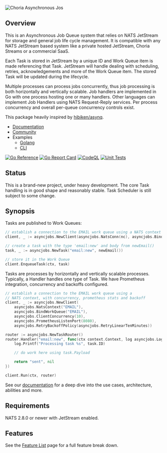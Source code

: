 ![Choria Asynchronous Jos](https://choria.io/async-logo-horizontal.png)

## Overview

This is an Asynchronous Job Queue system that relies on NATS JetStream for storage and general job life cycle management.
It is compatible with any NATS JetStream based system like a private hosted JetStream, Choria Streams or a commercial SaaS.

Each Task is stored in JetStream by a unique ID and Work Queue item is made referencing that Task. JetStream will handle
dealing with scheduling, retries, acknowledgements and more of the Work Queue item.  The stored Task will be updated
during the lifecycle.

Multiple processes can process jobs concurrently, thus job processing is both horizontally and vertically scalable. Job
handlers are implemented in Go with one process hosting one or many handlers. Other languages can implement Job Handlers using
NATS Request-Reply services. Per process concurrency and overall per-queue concurrency controls exist.

This package heavily inspired by [hibiken/asynq](https://github.com/hibiken/asynq/).

 * [Documentation](https://choria-io.github.io/asyncjobs/)
 * [Community](https://github.com/choria-io/asyncjobs/discussions)
 * Examples
   * [Golang](https://choria-io.github.io/asyncjobs/overview/golang-overview/)
   * [CLI](https://choria-io.github.io/asyncjobs/overview/cli-overview/)
 
 [![Go Reference](https://pkg.go.dev/badge/github.com/choria-io/asyncjobs.svg)](https://pkg.go.dev/github.com/choria-io/asyncjobs)
 [![Go Report Card](https://goreportcard.com/badge/github.com/choria-io/asyncjobs)](https://goreportcard.com/report/github.com/choria-io/asyncjobs) 
 [![CodeQL](https://github.com/choria-io/asyncjobs/workflows/CodeQL/badge.svg)](https://github.com/choria-io/asyncjobs/actions/workflows/codeql.yaml) 
 [![Unit Tests](https://github.com/choria-io/asyncjobs/actions/workflows/test.yaml/badge.svg)](https://github.com/choria-io/asyncjobs/actions/workflows/test.yaml)

## Status

This is a brand-new project, under heavy development. The core Task handling is in good shape and reasonably stable. Task Scheduler is still subject to some change.

## Synopsis

Tasks are published to Work Queues:

```go
// establish a connection to the EMAIL work queue using a NATS context
client, _ := asyncjobs.NewClient(asyncjobs.NatsConn(nc), asyncjobs.BindWorkQueue("EMAIL"))

// create a task with the type 'email:new' and body from newEmail()
task, _ := asyncjobs.NewTask("email:new", newEmail())

// store it in the Work Queue
client.EnqueueTask(ctx, task)
```

Tasks are processes by horizontally and vertically scalable processes. Typically, a Handler handles one type of Task. We have Prometheus
integration, concurrency and backoffs configured.

```go
// establish a connection to the EMAIL work queue using a 
// NATS context, with concurrency, prometheus stats and backoff
client, _ := asyncjobs.NewClient(
	asyncjobs.NatsContext("EMAIL"), 
	asyncjobs.BindWorkQueue("EMAIL"),
	asyncjobs.ClientConcurrency(10),
	asyncjobs.PrometheusListenPort(8080),
	asyncjobs.RetryBackoffPolicy(asyncjobs.RetryLinearTenMinutes))

router := asyncjobs.NewTaskRouter()
router.Handler("email:new", func(ctx context.Context, log asyncjobs.Logger, task *asyncjobs.Task) (interface{}, error) {
	log.Printf("Processing task %s", task.ID)

	// do work here using task.Payload

	return "sent", nil
})

client.Run(ctx, router)
```

See our [documentation](https://choria-io.github.io/asyncjobs/) for a deep dive into the use cases, architecture, abilities and more.

## Requirements

NATS 2.8.0 or newer with JetStream enabled.

## Features

See the [Feature List](https://choria-io.github.io/asyncjobs/overview/features/) page for a full feature break down.
